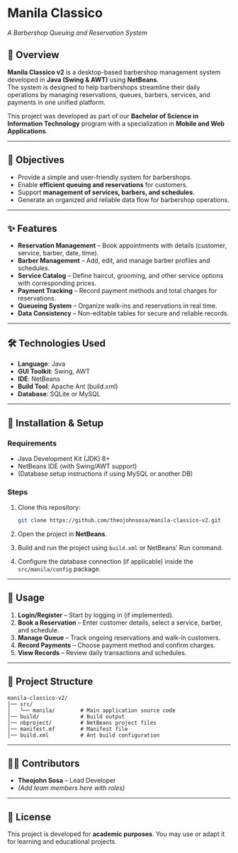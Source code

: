 # Manila Classico
*A Barbershop Queuing and Reservation System*  

## 📌 Overview  
**Manila Classico v2** is a desktop-based barbershop management system developed in **Java (Swing & AWT)** using **NetBeans**.  
The system is designed to help barbershops streamline their daily operations by managing reservations, queues, barbers, services, and payments in one unified platform.  

This project was developed as part of our **Bachelor of Science in Information Technology** program with a specialization in **Mobile and Web Applications**.  

---

## 🎯 Objectives  
- Provide a simple and user-friendly system for barbershops.  
- Enable **efficient queuing and reservations** for customers.  
- Support **management of services, barbers, and schedules**.  
- Generate an organized and reliable data flow for barbershop operations.  

---

## ✨ Features  
- **Reservation Management** – Book appointments with details (customer, service, barber, date, time).  
- **Barber Management** – Add, edit, and manage barber profiles and schedules.  
- **Service Catalog** – Define haircut, grooming, and other service options with corresponding prices.  
- **Payment Tracking** – Record payment methods and total charges for reservations.  
- **Queueing System** – Organize walk-ins and reservations in real time.  
- **Data Consistency** – Non-editable tables for secure and reliable records.  

---

## 🛠️ Technologies Used  
- **Language**: Java  
- **GUI Toolkit**: Swing, AWT  
- **IDE**: NetBeans  
- **Build Tool**: Apache Ant (build.xml)  
- **Database**: SQLite or MySQL

---

## 🚀 Installation & Setup  

### Requirements  
- Java Development Kit (JDK) 8+  
- NetBeans IDE (with Swing/AWT support)  
- (Database setup instructions if using MySQL or another DB)  

### Steps  
1. Clone this repository:  
   ```bash
   git clone https://github.com/theojohnsosa/manila-classico-v2.git

2. Open the project in **NetBeans**.

3. Build and run the project using `build.xml` or NetBeans’ Run command.

4. Configure the database connection (if applicable) inside the `src/manila/config` package.

---

## 📖 Usage

1. **Login/Register** – Start by logging in (if implemented).
2. **Book a Reservation** – Enter customer details, select a service, barber, and schedule.
3. **Manage Queue** – Track ongoing reservations and walk-in customers.
4. **Record Payments** – Choose payment method and confirm charges.
5. **View Records** – Review daily transactions and schedules.

---

## 📂 Project Structure

```
manila-classico-v2/
│── src/
│   └── manila/        # Main application source code
│── build/             # Build output
│── nbproject/         # NetBeans project files
│── manifest.mf        # Manifest file
│── build.xml          # Ant build configuration
```

---

## 👨‍💻 Contributors

* **Theojohn Sosa** – Lead Developer
* *(Add team members here with roles)*

---

## 📜 License

This project is developed for **academic purposes**.
You may use or adapt it for learning and educational projects.
